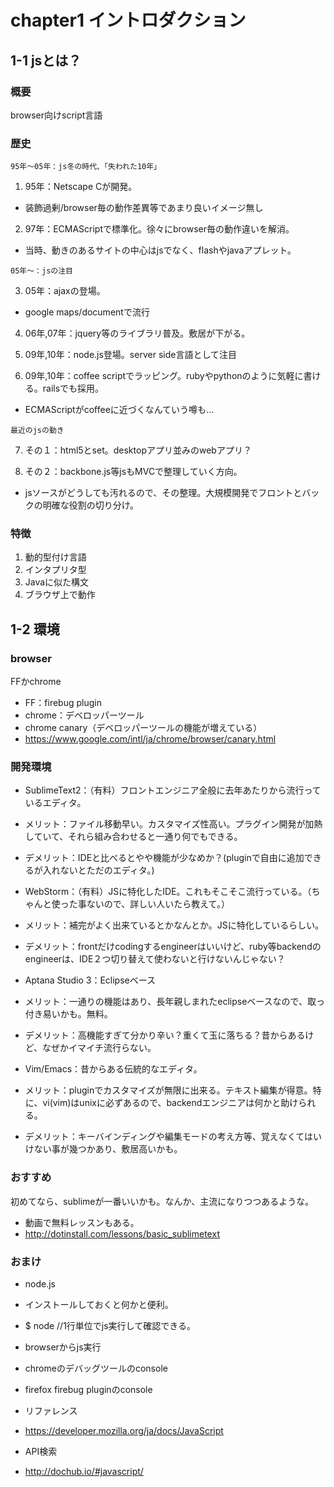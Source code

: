 # chapter1 イントロダクション

## 1-1 jsとは？

### 概要

browser向けscript言語

### 歴史

`95年〜05年：js冬の時代、「失われた10年」`

1) 95年：Netscape Cが開発。

  - 装飾過剰/browser毎の動作差異等であまり良いイメージ無し

2) 97年：ECMAScriptで標準化。徐々にbrowser毎の動作違いを解消。

  - 当時、動きのあるサイトの中心はjsでなく、flashやjavaアプレット。

`05年〜：jsの注目`

3) 05年：ajaxの登場。

  - google maps/documentで流行

4) 06年,07年：jquery等のライブラリ普及。敷居が下がる。

5) 09年,10年：node.js登場。server side言語として注目

6) 09年,10年：coffee scriptでラッピング。rubyやpythonのように気軽に書ける。railsでも採用。

  - ECMAScriptがcoffeeに近づくなんていう噂も...

`最近のjsの動き`

7) その１：html5とset。desktopアプリ並みのwebアプリ？

8) その２：backbone.js等jsもMVCで整理していく方向。

  - jsソースがどうしても汚れるので、その整理。大規模開発でフロントとバックの明確な役割の切り分け。

### 特徴

1. 動的型付け言語
1. インタプリタ型
1. Javaに似た構文
1. ブラウザ上で動作

## 1-2 環境

### browser

FFかchrome
- FF：firebug plugin
- chrome：デベロッパーツール
 - chrome canary（デベロッパーツールの機能が増えている）
 - https://www.google.com/intl/ja/chrome/browser/canary.html

### 開発環境

- SublimeText2：（有料）フロントエンジニア全般に去年あたりから流行っているエディタ。
 - メリット：ファイル移動早い。カスタマイズ性高い。プラグイン開発が加熱していて、それら組み合わせると一通り何でもできる。
 - デメリット：IDEと比べるとやや機能が少なめか？(pluginで自由に追加できるが入れないとただのエディタ。)

- WebStorm：（有料）JSに特化したIDE。これもそこそこ流行っている。（ちゃんと使った事ないので、詳しい人いたら教えて。）
 - メリット：補完がよく出来ているとかなんとか。JSに特化しているらしい。
 - デメリット：frontだけcodingするengineerはいいけど、ruby等backendのengineerは、IDE２つ切り替えて使わないと行けないんじゃない？

- Aptana Studio 3：Eclipseベース
 - メリット：一通りの機能はあり、長年親しまれたeclipseベースなので、取っ付き易いかも。無料。
 - デメリット：高機能すぎて分かり辛い？重くて玉に落ちる？昔からあるけど、なぜかイマイチ流行らない。

- Vim/Emacs：昔からある伝統的なエディタ。
 - メリット：pluginでカスタマイズが無限に出来る。テキスト編集が得意。特に、vi(vim)はunixに必ずあるので、backendエンジニアは何かと助けられる。
 - デメリット：キーバインディングや編集モードの考え方等、覚えなくてはいけない事が幾つかあり、敷居高いかも。

### おすすめ

初めてなら、sublimeが一番いいかも。なんか、主流になりつつあるような。
 - 動画で無料レッスンもある。
  - http://dotinstall.com/lessons/basic_sublimetext


### おまけ

- node.js
 - インストールしておくと何かと便利。
 - $ node //1行単位でjs実行して確認できる。

- browserからjs実行
 - chromeのデバッグツールのconsole
 - firefox firebug pluginのconsole

- リファレンス
 - https://developer.mozilla.org/ja/docs/JavaScript

- API検索
 - http://dochub.io/#javascript/

